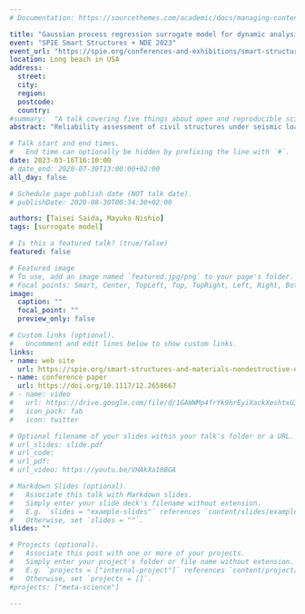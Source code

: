 ```yaml
---
# Documentation: https://sourcethemes.com/academic/docs/managing-content/

title: "Gaussian process regression surrogate model for dynamic analysis to account for uncertainties in seismic loading"
event: "SPIE Smart Structures + NDE 2023"
event_url: "https://spie.org/conferences-and-exhibitions/smart-structures-nde"
location: Long beach in USA
address:
  street:
  city:
  region:
  postcode:
  country:
#summary:  "A talk covering five things about open and reproducible science that every early career researcher should know. Practical tools are also covered."
abstract: "Reliability assessment of civil structures under seismic loads requires probabilistic evaluation considering the uncertainty of input ground motion and material properties due to deterioration. However, Monte Carlo calculation for the structural reliability analysis is computationally expensive. This study develops the deep kernel learning surrogate model that can not only reduce the computational cost but also provide explainability for the prediction results. The model extracts the features of seismic loads by the convolutional neural network (CNN) and considers the uncertainty of seismic loads and material properties by the Gaussian process regression with the automatic relevance determination (ARD) kernel. By the incorporating gradient-weighted class activation mapping (Grad-CAM) in the CNN, the parts of seismic load response spectra, where contribute to the constructed surrogate model, can be visualized. The model can also provide which input uncertain parameters of structural properties has relatively influence on the output response by the estimated ARD kernel weights. The developed surrogate model is verified by applying it to the seismic performance analysis of a concrete bridge pier with a seismic rubber bearing under various earthquake loads with different intensity and response spectra. The results show that the developed surrogate model can predict accurate distributions of maximum displacements and can provide reasonable contributions of uncertain inputs to enhance the explainability."

# Talk start and end times.
#   End time can optionally be hidden by prefixing the line with `#`.
date: 2023-03-16T16:10:00
# date_end: 2020-07-30T13:00:00+02:00
all_day: false

# Schedule page publish date (NOT talk date).
# publishDate: 2020-08-30T00:34:30+02:00

authors: [Taisei Saida, Mayuko Nishio]
tags: [surrogate model]

# Is this a featured talk? (true/false)
featured: false

# Featured image
# To use, add an image named `featured.jpg/png` to your page's folder. 
# Focal points: Smart, Center, TopLeft, Top, TopRight, Left, Right, BottomLeft, Bottom, BottomRight.
image:
  caption: ""
  focal_point: ""
  preview_only: false

# Custom links (optional).
#   Uncomment and edit lines below to show custom links.
links:
- name: web site
  url: https://spie.org/smart-structures-and-materials-nondestructive-evaluation-and-health-monitoring/presentation/Gaussian-process-regression-surrogate-model-for-dynamic-analysis-to-account/12486-68?enableBackToBrowse=true
- name: conference paper
  url: https://doi.org/10.1117/12.2658667
# - name: video
#   url: https://drive.google.com/file/d/1GAWWMp4frYk9hrEyiXackXeshtxU3lCh/view?usp=share_link
#   icon_pack: fab
#   icon: twitter

# Optional filename of your slides within your talk's folder or a URL.
# url_slides: slide.pdf
# url_code:
# url_pdf:
# url_video: https://youtu.be/VHAkXa10BGA

# Markdown Slides (optional).
#   Associate this talk with Markdown slides.
#   Simply enter your slide deck's filename without extension.
#   E.g. `slides = "example-slides"` references `content/slides/example-slides.md`.
#   Otherwise, set `slides = ""`.
slides: ""

# Projects (optional).
#   Associate this post with one or more of your projects.
#   Simply enter your project's folder or file name without extension.
#   E.g. `projects = ["internal-project"]` references `content/project/deep-learning/index.md`.
#   Otherwise, set `projects = []`.
#projects: ["meta-science"]

---
```

